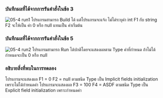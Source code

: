 ### บันทึกผลที่ได้จากการรันคำสั่งในข้อ 3
![05-4 run1](https://github.com/kanoksiriboonkam/03376836-OOP-2566-Lab-05/assets/144196048/55437db2-86e8-4fa5-bec8-79f309d88456)
โปรแกรมสามารถ Build ได้ แต่โปรแกรมจะแจ้ง ไม่ได่ระบุค่า int F1 กับ string F2 จะให้เป็น ค่า 0 หรือ null แทนเป็น ค่าเริ่มต้น

### บันทึกผลที่ได้จากการรันคำสั่งในข้อ 5
![05-4 run2](https://github.com/kanoksiriboonkam/03376836-OOP-2566-Lab-05/assets/144196048/e0eb79b3-a058-4002-b62b-95f9006f697c)
โปรแกรมสามารถ Run ได้ปกติโดยจะแสดงผลตาม Type ค่าที่กำหนด ถ้าไม่ได้กำหนดจะเป็น 0 หรือ null

### อธิบายสิ่งที่พบในการทดลอง
โปรแกรมจะแสดงผล F1 = 0 F2 = null ตามชนิด Type เป็น Implicit fields initialization เพราะไม่ได้กำหนดค่า
โปรแกรมจะแสดงผล F3 = 100 F4 = ASDF ตามชนิด Type เป็น Explicit field initialization เพราะกำหนดค่า
